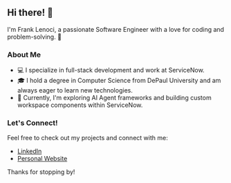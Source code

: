 ## Hi there! 👋
I'm Frank Lenoci, a passionate Software Engineer with a love for coding and problem-solving. 🚀

### About Me
- 💻 I specialize in full-stack development and work at ServiceNow.
- 🎓 I hold a degree in Computer Science from DePaul University and am always eager to learn new technologies.
- 🌱 Currently, I'm exploring AI Agent frameworks and building custom workspace components within ServiceNow.

### Let's Connect!
Feel free to check out my projects and connect with me:
- [LinkedIn](https://www.linkedin.com/in/frank-lenoci)
- [Personal Website](https://frank-lenoci.me)

Thanks for stopping by! 


<!--
**phr-nk/phr-nk** is a ✨ _special_ ✨ repository because its `README.md` (this file) appears on your GitHub profile.

Here are some ideas to get you started:

- 🔭 I’m currently working on ...
- 🌱 I’m currently learning ...
- 👯 I’m looking to collaborate on ...
- 🤔 I’m looking for help with ...
- 💬 Ask me about ...
- 📫 How to reach me: ...
- 😄 Pronouns: ...
- ⚡ Fun fact: ...
-->

